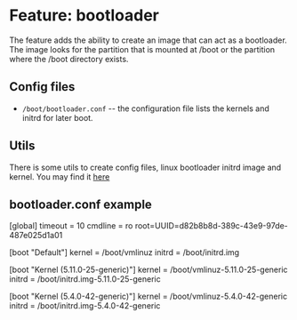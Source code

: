 # Feature: bootloader

The feature adds the ability to create an image that can act as a bootloader.
The image looks for the partition that is mounted at /boot or the partition
where the /boot directory exists.

## Config files

* `/boot/bootloader.conf` -- the configuration file lists the kernels and initrd
   for later boot.

## Utils
There is some utils to create config files, linux bootloader initrd image and kernel. You may find it [here](https://github.com/osboot/make-initrd-bootloader)

## bootloader.conf example
[global]
        timeout = 10
        cmdline = ro root=UUID=d82b8b8d-389c-43e9-97de-487e025d1a01

[boot "Default"]
        kernel = /boot/vmlinuz
        initrd = /boot/initrd.img

[boot "Kernel (5.11.0-25-generic)"]
        kernel = /boot/vmlinuz-5.11.0-25-generic
        initrd = /boot/initrd.img-5.11.0-25-generic

[boot "Kernel (5.4.0-42-generic)"]
        kernel = /boot/vmlinuz-5.4.0-42-generic
        initrd = /boot/initrd.img-5.4.0-42-generic
